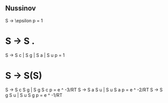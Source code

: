 ## Nussinov
S -> \epsilon                    p = 1

# S -> S .
S -> S c | S g | S a | S u       p = 1

# S -> S(S)
S -> S c S g | S g S c           p = e ^ -3/RT
S -> S a S u | S u S a           p = e ^ -2/RT
S -> S g S u | S u S g           p = e ^ -1/RT